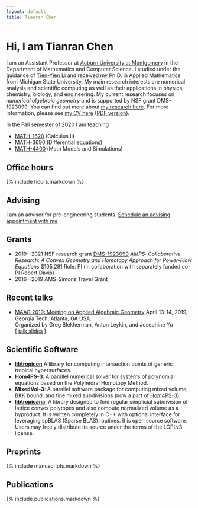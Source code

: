 ```yaml
---
layout: default
title: Tianran Chen
---
```


Hi, I am Tianran Chen
=====================

I am an Assistant Professor at [Auburn University at Montgomery](http://www.aum.edu)
in the Department of Mathematics and Computer Science.
I studied under the guidance of [Tien-Yien Li](https://sites.google.com/view/tienyienli)
and received my Ph.D. in Applied Mathematics from Michigan State University.
My main research interests are numerical analysis and scientific computing
as well as their applications in physics, chemistry, biology, and engineering.
My current research focuses on _numerical algebraic geometry_
and is supported by NSF grant DMS-1923099.
You can find out more about [my research here](research/).
For more information, please see [my CV here](cv/) ([PDF version](cv.pdf)).

In the Fall semester of 2020 I am teaching

- [MATH-1620](teaching/calc2/)     (Calculus II)
- [MATH-3690](teaching/ode/)       (Differential equations)
- [MATH-4400](teaching/modsim/)    (Math Models and Simulations)

Office hours
------------

{% include hours.markdown %}

Advising
--------

<link href="https://assets.calendly.com/assets/external/widget.css" rel="stylesheet">
<script src="https://assets.calendly.com/assets/external/widget.js" type="text/javascript"></script>

I am an advisor for pre-engineering students.
<a href="" onclick="Calendly.showPopupWidget('https://calendly.com/chentianran/advising');return false;">Schedule an advising appointment with me</a>
<!-- Calendly link widget end -->
<!-- Calendly inline widget begin -->
<!-- <div class="calendly-inline-widget" data-url="https://calendly.com/chentianran/advising" style="min-width:320px;height:500px;"></div>
<script type="text/javascript" src="https://assets.calendly.com/assets/external/widget.js"></script> -->
<!-- Calendly inline widget end -->
<!-- Click here to [make an advising appointment](https://doodle.com/poll/fa8tubrh7ka8tbqu). -->

<!-- Schedule
--------

<iframe src="https://calendar.google.com/calendar/embed?showTitle=0&amp;showNav=0&amp;showPrint=0&amp;showCalendars=0&amp;mode=WEEK&amp;height=700&amp;wkst=1&amp;bgcolor=%23FFFFFF&amp;src=k7cas66vp4vba2cruqhh4cila8%40group.calendar.google.com&amp;color=%235F6B02&amp;ctz=America%2FChicago" style="border-width:0" width="700" height="300" frameborder="0" scrolling="no"></iframe> -->

<!-- Upcoming conferences
- [SIAM AG 2019](https://mathsites.unibe.ch/siamag19/)  
  July 9--13, 2019  
  Bern, Switzerland -->
  
<!-- - [AMS 2019 Spring Southeastern Sectional Meeting](http://www.ams.org/meetings/sectional/2261_program.html)  
  March 15-17, 2019 (Friday - Sunday)  
  Auburn University, Auburn, AL USA  
  [Special Session on Applications of Algebraic Geometry](http://www.ams.org/meetings/sectional/2261_program_ss25.html#title)
  organized by Greg Blekherman, Michael Burr, and I -->

Grants
-------------

- 2019--2021 NSF research grant 
  [DMS-1923099](https://nsf.gov/awardsearch/showAward?AWD_ID=1923099)
  _AMPS: Collaborative Research: A Convex Geometry and Homotopy Approach for Power-Flow Equations_
  \$105,281 Role: PI (in collaboration with separately funded co-PI Robert Davis)
- 2016--2019 AMS-Simons Travel Grant

Recent talks
------------

- [MAAG 2019: Meeting on Applied Algebraic Geometry](https://sites.google.com/view/maag2019/home)
  April 13-14, 2019,  
  Georgia Tech, Atlanta, GA USA.  
  Organized by Greg Blekherman, Anton Leykin, and Josephine Yu  
  [ [talk slides](/research/maag-2019/) ]

Scientific Software
-------------------

- [__libtropicon__](/tropicon/)
    A library for computing intersection points of generic tropical hypersurfaces.
- [__Hom4PS-3__](http://www.hom4ps3.org):
    A parallel numerical solver for systems of polynomial equations based on the Polyhedral Homotopy Method.
- __MixedVol-3__:
    A parallel software package for computing mixed volume, BKK bound,
    and fine mixed subdivisions (now a part of [Hom4PS-3](http://www.hom4ps3.org)).
- [__libtropicana__](https://github.com/chentianran/libtropicana):
    A library designed to find regular simplicial subdivision of lattice convex polytopes and also compute normalized volume as a byproduct. It is written completely in C++ with optional interface for leveraging spBLAS (Sparse BLAS) routines. It is open source software. Users may freely distribute its source under the terms of the LGPLv3 license.

Preprints
---------

{% include manuscripts.markdown %}

Publications
------------

{% include publications.markdown %}
